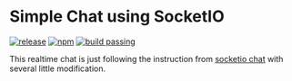 # Simple Chat using SocketIO
    
[![release](https://img.shields.io/badge/stable-1.0.0-green.svg)]()
[![npm](https://img.shields.io/badge/npm-v3.10.10-blue.svg)]()
[![build passing](https://img.shields.io/badge/build-passing-brightgreen.svg)]()
    
This realtime chat is just following the instruction from [socketio chat](http://socket.io/get-started/chat/)
with several little modification.